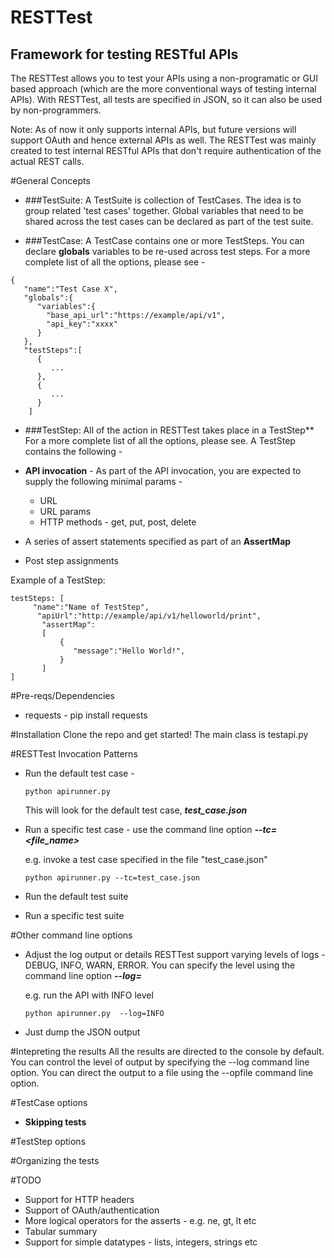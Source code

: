 RESTTest
========
Framework for testing RESTful APIs
----------------------------------
The RESTTest allows you to test your APIs using a non-programatic or GUI based approach (which are the more conventional ways of testing internal APIs). With RESTTest, all  tests are specified in JSON, so it can also be used by non-programmers.

Note: As of now it only supports internal APIs, but future versions will support OAuth and hence external APIs as well. The RESTTest was mainly created to test internal RESTful APIs that don't require authentication of the actual REST calls.

#General Concepts
* ###TestSuite:
 A TestSuite is collection of TestCases. The idea is to group related 'test cases' together. Global variables that need to be shared across the test cases can be declared as part of the test suite.


* ###TestCase:
 A TestCase contains one or more TestSteps. You can declare **globals** variables to be re-used across test steps. For a more complete list of all the options, please see -


```
{
   "name":"Test Case X",
   "globals":{
      "variables":{
        "base_api_url":"https://example/api/v1",
        "api_key":"xxxx"
      }
   },
   "testSteps":[
      {
         ...
      },
      {
         ...
      }
    ]
 ```

* ###TestStep:
  All of the action in RESTTest takes place in a TestStep**
For a more complete list of all the options, please see.
A TestStep contains the following -

- **API invocation** - As part of the API invocation, you are expected to supply the following minimal params -
  - URL
  - URL params
  - HTTP methods - get, put, post, delete

- A series of assert statements specified as part of an **AssertMap**
- Post step assignments

Example of a TestStep:

  ```
  testSteps: [
       "name":"Name of TestStep",
  		"apiUrl":"http://example/api/v1/helloworld/print",
         "assertMap":
         [
             {
                "message":"Hello World!",
             }
         ]
  ]
  ```

#Pre-reqs/Dependencies
* requests - pip install requests

#Installation
Clone the repo and get started!
The main class is testapi.py

#RESTTest Invocation Patterns
- Run the default test case -

  ```python apirunner.py```

  This will look for the default test case, ***test_case.json***
- Run a specific test case - use the command line option ***--tc=<file_name>***

  e.g. invoke a test case specified in the file "test_case.json"

  ```python apirunner.py --tc=test_case.json```

- Run the default test suite
- Run a specific test suite

#Other command line options
- Adjust the log output or details
  RESTTest support varying levels of logs - DEBUG, INFO, WARN, ERROR. You can
  specify the level using the command line option ***--log=<LEVEL>***

  e.g. run the API with INFO level

  ```python apirunner.py  --log=INFO```

- Just dump the JSON output

#Intepreting the results
All the results are directed to the console by default. You can control the level of output by specifying the --log command line option. You can direct the output to a file using the --opfile command line option.

#TestCase options
- **Skipping tests**

#TestStep options

#Organizing the tests

#TODO
- Support for HTTP headers
- Support of OAuth/authentication
- More logical operators for the asserts - e.g. ne, gt, lt etc
- Tabular summary
- Support for simple datatypes - lists, integers, strings etc


